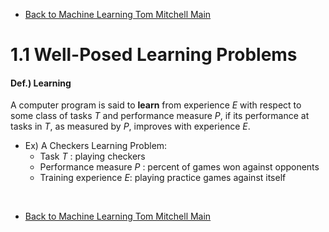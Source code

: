 * [Back to Machine Learning Tom Mitchell Main](../../main.md)

# 1.1 Well-Posed Learning Problems

#### Def.) Learning
A computer program is said to **learn** from experience $E$ with respect to some class of tasks $T$ and performance measure $P$, if its performance at tasks in $T$, as measured by $P$, improves with experience $E$.

* Ex) A Checkers Learning Problem:
  * Task $T$ : playing checkers
  * Performance measure $P$ : percent of games won against opponents
  * Training experience $E$: playing practice games against itself 


<br>

* [Back to Machine Learning Tom Mitchell Main](../../main.md)
